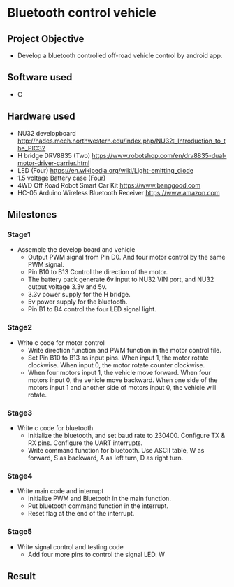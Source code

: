 # Bluetooth control vehicle

## Project Objective
* Develop a bluetooth controlled off-road vehicle control by android app.  
## Software used 
* C
## Hardware used
* NU32 developboard 
  http://hades.mech.northwestern.edu/index.php/NU32:_Introduction_to_the_PIC32
* H bridge DRV8835 (Two)
  https://www.robotshop.com/en/drv8835-dual-motor-driver-carrier.html
* LED (Four)
  https://en.wikipedia.org/wiki/Light-emitting_diode
* 1.5 voltage Battery case (Four)
* 4WD Off Road Robot Smart Car Kit
  https://www.banggood.com
* HC-05 Arduino Wireless Bluetooth Receiver 
  https://www.amazon.com
## Milestones
### Stage1
* Assemble the develop board and vehicle 
  * Output PWM signal from Pin D0. And four motor control by the same PWM signal.
  * Pin B10 to B13 Control the direction of the motor.
  * The battery pack generate 6v input to NU32 VIN port, and NU32 output voltage 3.3v and 5v.
  * 3.3v power supply for the H bridge.
  * 5v power supply for the bluetooth.
  * Pin B1 to B4 control the four LED signal light.
### Stage2
* Write c code for motor control
  * Write direction function and PWM function in the motor control file. 
  * Set Pin B10 to B13 as input pins. When input 1, the motor rotate clockwise. When input 0, the motor rotate counter clockwise. 
  * When four motors input 1, the vehicle move forward. When four motors input 0, the vehicle move backward. When one side of the motors     input 1 and another side of motors input 0, the vehicle will rotate. 
### Stage3
* Write c code for bluetooth 
  * Initialize the bluetooth, and set baud rate to 230400. Configure TX & RX pins. Configure the UART interrupts.
  * Write command function for bluetooth. Use ASCII table, W as forward, S as backward, A as left turn, D as right turn.
### Stage4
* Write main code and interrupt
  * Initialize PWM and Bluetooth in the main function.
  * Put bluetooth command function in the interrupt.
  * Reset flag at the end of the interrupt. 
### Stage5 
* Write signal control and testing code
  * Add four more pins to control the signal LED. W
## Result
